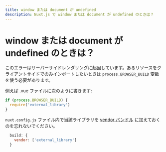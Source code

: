 ```yaml
---
title: window または document が undefined
description: Nuxt.js で window または document が undefined のときは？
---
```


# window または document が undefined のときは？

このエラーはサーバーサイドレンダリングに起因しています。あるリソースをクライアントサイドでのみインポートしたいときは `process.BROWSER_BUILD` 変数を使う必要があります。

例えば .vue ファイルに次のように書きます:

```js
if (process.BROWSER_BUILD) {
  require('external_library')
}
```

`nuxt.config.js` ファイル内で当該ライブラリを [vendor バンドル](/api/configuration-build#vendor) に加えておくのを忘れないでください。

```js
  build: {
    vendor: ['external_library']
  }
```
